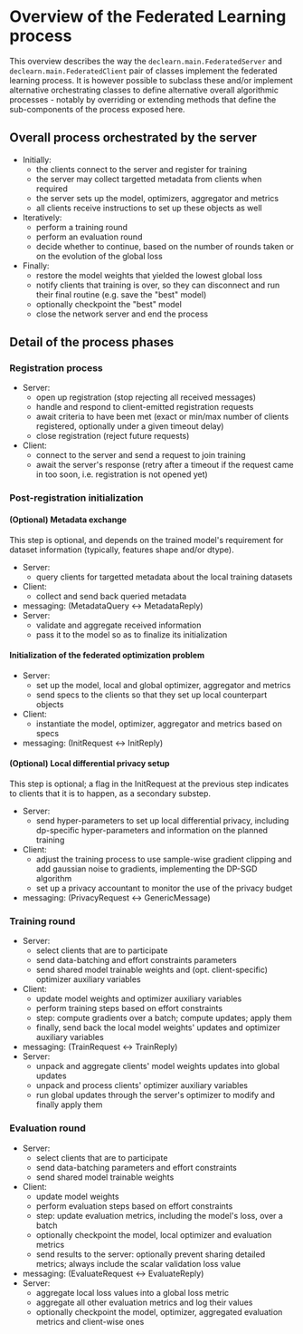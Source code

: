 # Overview of the Federated Learning process

This overview describes the way the `declearn.main.FederatedServer`
and `declearn.main.FederatedClient` pair of classes implement the
federated learning process. It is however possible to subclass
these and/or implement alternative orchestrating classes to define
alternative overall algorithmic processes - notably by overriding
or extending methods that define the sub-components of the process
exposed here.

## Overall process orchestrated by the server

- Initially:
    - the clients connect to the server and register for training
    - the server may collect targetted metadata from clients when required
    - the server sets up the model, optimizers, aggregator and metrics
    - all clients receive instructions to set up these objects as well
- Iteratively:
    - perform a training round
    - perform an evaluation round
    - decide whether to continue, based on the number of
      rounds taken or on the evolution of the global loss
- Finally:
    - restore the model weights that yielded the lowest global loss
    - notify clients that training is over, so they can disconnect
      and run their final routine (e.g. save the "best" model)
    - optionally checkpoint the "best" model
    - close the network server and end the process

## Detail of the process phases

### Registration process

- Server:
    - open up registration (stop rejecting all received messages)
    - handle and respond to client-emitted registration requests
    - await criteria to have been met (exact or min/max number of clients
      registered, optionally under a given timeout delay)
    - close registration (reject future requests)
- Client:
    - connect to the server and send a request to join training
    - await the server's response (retry after a timeout if the request
      came in too soon, i.e. registration is not opened yet)

### Post-registration initialization

#### (Optional) Metadata exchange

This step is optional, and depends on the trained model's requirement
for dataset information (typically, features shape and/or dtype).

- Server:
    - query clients for targetted metadata about the local training datasets
- Client:
    - collect and send back queried metadata
- messaging: (MetadataQuery <-> MetadataReply)
- Server:
    - validate and aggregate received information
    - pass it to the model so as to finalize its initialization

#### Initialization of the federated optimization problem

- Server:
    - set up the model, local and global optimizer, aggregator and metrics
    - send specs to the clients so that they set up local counterpart objects
- Client:
    - instantiate the model, optimizer, aggregator and metrics based on specs
- messaging: (InitRequest <-> InitReply)

#### (Optional) Local differential privacy setup

This step is optional; a flag in the InitRequest at the previous step
indicates to clients that it is to happen, as a secondary substep.

- Server:
    - send hyper-parameters to set up local differential privacy, including
      dp-specific hyper-parameters and information on the planned training
- Client:
    - adjust the training process to use sample-wise gradient clipping and
      add gaussian noise to gradients, implementing the DP-SGD algorithm
    - set up a privacy accountant to monitor the use of the privacy budget
- messaging: (PrivacyRequest <-> GenericMessage)

### Training round

- Server:
    - select clients that are to participate
    - send data-batching and effort constraints parameters
    - send shared model trainable weights and (opt. client-specific) optimizer
      auxiliary variables
- Client:
    - update model weights and optimizer auxiliary variables
    - perform training steps based on effort constraints
    - step: compute gradients over a batch; compute updates; apply them
    - finally, send back the local model weights' updates and optimizer
      auxiliary variables
- messaging: (TrainRequest <-> TrainReply)
- Server:
    - unpack and aggregate clients' model weights updates into global updates
    - unpack and process clients' optimizer auxiliary variables
    - run global updates through the server's optimizer to modify and finally
      apply them

### Evaluation round

- Server:
    - select clients that are to participate
    - send data-batching parameters and effort constraints
    - send shared model trainable weights
- Client:
    - update model weights
    - perform evaluation steps based on effort constraints
    - step: update evaluation metrics, including the model's loss, over a batch
    - optionally checkpoint the model, local optimizer and evaluation metrics
    - send results to the server: optionally prevent sharing detailed metrics;
      always include the scalar validation loss value
- messaging: (EvaluateRequest <-> EvaluateReply)
- Server:
    - aggregate local loss values into a global loss metric
    - aggregate all other evaluation metrics and log their values
    - optionally checkpoint the model, optimizer, aggregated evaluation
      metrics and client-wise ones
